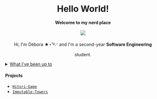 <div align="center">
  <br>
  <h1>Hello World!</h1>
  <strong>Welcome to my nerd place</strong>
</div>
<br>
<div align="center">
     <img src="https://media1.giphy.com/media/v1.Y2lkPTc5MGI3NjExZ3V1aXdqNGVnYnp0dmN2aGFpbmVuYWpwamtncGZjeWw3NW52MjBvNSZlcD12MV9pbnRlcm5hbF9naWZfYnlfaWQmY3Q9Zw/9tZc9Mzo9K0yOYx38U/giphy.gif"/>
     </p>
     <p>Hi, I'm Débora ★⋆˚࿔.ᐟ and I'm a second-year <b>Software Engineering</b> student.</p>
 </div>
 <details>
  <summary><u>What I've been up to</u> </b></summary>
     <br>
     <ul>
         <li>Survived the <b>Haskell</b> quest at University.</li>
         <li>Currently grinding through <img src="https://img.shields.io/badge/C-00599C?logo=c&logoColor=white)](https://www.c-language.org/about">.</li>
         <li>Self-learning <b>HTML</b> and <b>CSS</b>, one tag at a time!</li>
     </ul>
 </details>

 #### Projects
 
- [`Hitori-Game`](https://github.com/deboravcaetano/LI2)
- [`Immutable-Towers`](https://github.com/deboravcaetano/Immutable-Towers)
 

 



